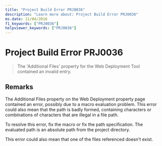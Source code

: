```yaml
---
title: "Project Build Error PRJ0036"
description: "Learn more about: Project Build Error PRJ0036"
ms.date: 11/04/2016
f1_keywords: ["PRJ0036"]
helpviewer_keywords: ["PRJ0036"]
---
```

# Project Build Error PRJ0036

> The 'Additional Files' property for the Web Deployment Tool contained an invalid entry.

## Remarks

The Additional Files property on the Web Deployment property page contained an error, possibly due to a macro evaluation problem. This error could also mean that the path is badly formed, containing characters or combinations of characters that are illegal in a file path.

To resolve this error, fix the macro or fix the path specification. The evaluated path is an absolute path from the project directory.

This error could also mean that one of the files referenced doesn't exist.
